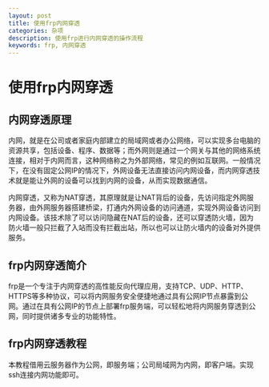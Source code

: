 ```yaml
---
layout: post
title: 使用frp内网穿透
categories: 杂项
description: 使用frp进行内网穿透的操作流程
keywords: frp, 内网穿透
---
```


# 使用frp内网穿透

## 内网穿透原理
内网，就是在公司或者家庭内部建立的局域网或者办公网络，可以实现多台电脑的资源共享，包括设备、程序、数据等；而外网则是通过一个网关与其他的网络系统连接，相对于内网而言，这种网络称之为外部网络，常见的例如互联网。一般情况下，在没有固定公网IP的情况下，外网设备无法直接访问内网设备，而内网穿透技术就是能让外网的设备可以找到内网的设备，从而实现数据通信。

内网穿透，又称为NAT穿透，其原理就是让NAT背后的设备，先访问指定外网服务器，由外网服务器搭建桥梁，打通内外网设备的访问通道，实现外网设备访问到内网设备。该技术除了可以访问隐藏在NAT后的设备，还可以穿透防火墙，因为防火墙一般只拦截了入站而没有拦截出站，所以也可以让防火墙内的设备对外提供服务。

## frp内网穿透简介
frp是一个专注于内网穿透的高性能反向代理应用，支持TCP、UDP、HTTP、HTTPS等多种协议，可以将内网服务安全便捷地通过具有公网IP节点暴露到公网。通过在具有公网IP的节点上部署frp服务端，可以轻松地将内网服务穿透到公网，同时提供诸多专业的功能特性。

## frp内网穿透教程
本教程借用云服务器作为公网，即服务端；公司局域网为内网，即客户端。实现ssh连接内网功能即可。
